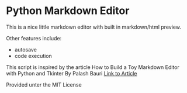 # Python Markdown Editor

This is a nice little markdown editor with built in markdown/html preview.

Other features include:

- autosave
- code execution

<p>This script is inspired by the article How to Build a Toy 
Markdown Editor with Python and Tkinter By Palash Bauri
<a href="https://www.freecodecamp.org/news/lets-create-a-toy-markdown-editor-with-python-tkinter/">Link to Article</a></p>

Provided unter the MIT License
